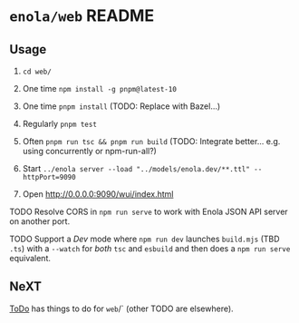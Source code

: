 <!--
    SPDX-License-Identifier: Apache-2.0

    Copyright 2025 The Enola <https://enola.dev> Authors

    Licensed under the Apache License, Version 2.0 (the "License");
    you may not use this file except in compliance with the License.
    You may obtain a copy of the License at

        https://www.apache.org/licenses/LICENSE-2.0

    Unless required by applicable law or agreed to in writing, software
    distributed under the License is distributed on an "AS IS" BASIS,
    WITHOUT WARRANTIES OR CONDITIONS OF ANY KIND, either express or implied.
    See the License for the specific language governing permissions and
    limitations under the License.
-->

# `enola/web` README

## Usage

1. `cd web/`

1. One time `npm install -g pnpm@latest-10`

1. One time `pnpm install` (TODO: Replace with Bazel...)

1. Regularly `pnpm test`

1. Often `pnpm run tsc && pnpm run build` (TODO: Integrate better... e.g. using concurrently or npm-run-all?)

1. Start `../enola server --load "../models/enola.dev/**.ttl" --httpPort=9090`

1. Open <http://0.0.0.0:9090/wui/index.html>

TODO Resolve CORS in  `npm run serve` to work with Enola JSON API server on another port.

TODO Support a _Dev_ mode where `npm run dev` launches `build.mjs` (TBD `.ts`) with
a `--watch` for _both_ `tsc` and `esbuild` and then does a `npm run serve` equivalent.

## NeXT

[ToDo](ToDo.md) has things to do for `web`/` (other TODO are elsewhere).
